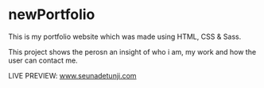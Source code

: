 # newPortfolio

This is my portfolio website which was made using HTML, CSS & Sass.

This project shows the perosn an insight of who i am, my work and how the user can contact me.

LIVE PREVIEW: www.seunadetunji.com
